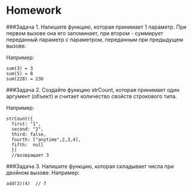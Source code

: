 # Homework 

###Задача 1. 
Напишите функцию, которая принимает 1 параметр.
При первом вызове она его запоминает, при втором - суммирует переданный параметр с параметром, переданным при предыдущем вызове. 

Например: 
```
sum(3) = 3
sum(5) = 8
sum(228) = 236 
```

###Задача 2. 
Создайте функцию strCount, которая принимает один аргумент (объект) и считает количество свойств строкового типа. 

Например: 
```
strCount({
  first: "1",
  second: "2",
  third: false,
  fourth: ["anytime",2,3,4],
  fifth:  null
  })
  //возвращает 3
  ```

###Задача 3. 
   Напишите функцию, которая складывает числа при двойном вызове. 
Например: 
```
add(3)(4)  // 7
```
     
